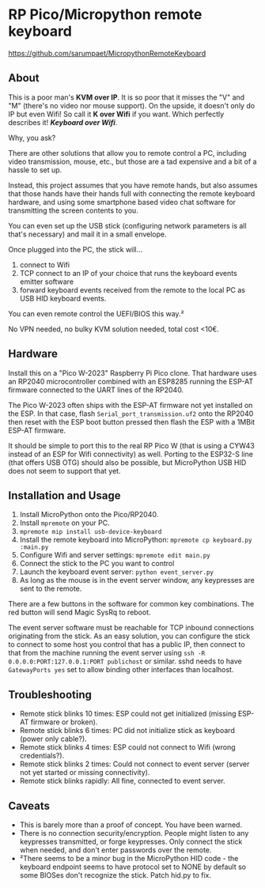 # RP Pico/Micropython remote keyboard
https://github.com/sarumpaet/MicropythonRemoteKeyboard

## About

This is a poor man's **KVM over IP**.
It is so poor that it misses the "V" and "M" (there's no video nor mouse support).
On the upside, it doesn't only do IP but even Wifi!
So call it **K over Wifi** if you want.
Which perfectly describes it! ***Keyboard over Wifi***.

Why, you ask?

There are other solutions that allow you to remote control a PC, including video transmission, mouse, etc., but those are a tad expensive and a bit of a hassle to set up.

Instead, this project assumes that you have remote hands, but also assumes that those hands have their hands full with connecting the remote keyboard hardware, and using some smartphone based video chat software for transmitting the screen contents to you.

You can even set up the USB stick (configuring network parameters is all that's necessary) and mail it in a small envelope.

Once plugged into the PC, the stick will...
1. connect to Wifi
2. TCP connect to an IP of your choice that runs the keyboard events emitter software
3. forward keyboard events received from the remote to the local PC as USB HID keyboard events.

You can even remote control the UEFI/BIOS this way.²

No VPN needed, no bulky KVM solution needed, total cost <10€.

## Hardware

Install this on a "Pico W-2023" Raspberry Pi Pico clone.
That hardware uses an RP2040 microcontroller combined with an ESP8285 running the ESP-AT firmware connected to the UART lines of the RP2040.

The Pico W-2023 often ships with the ESP-AT firmware not yet installed on the ESP.
In that case, flash `Serial_port_transmission.uf2` onto the RP2040 then reset with the ESP boot button pressed then flash the ESP with a 1MBit ESP-AT firmware.

It should be simple to port this to the real RP Pico W (that is using a CYW43 instead of an ESP for Wifi connectivity) as well.
Porting to the ESP32-S line (that offers USB OTG) should also be possible, but MicroPython USB HID does not seem to support that yet.

## Installation and Usage

1. Install MicroPython onto the Pico/RP2040.
2. Install `mpremote` on your PC.
3. `mpremote mip install usb-device-keyboard`
4. Install the remote keyboard into MicroPython: `mpremote cp keyboard.py :main.py`
5. Configure Wifi and server settings: `mpremote edit main.py`
6. Connect the stick to the PC you want to control
7. Launch the keyboard event server: `python event_server.py`
8. As long as the mouse is in the event server window, any keypresses are sent to the remote.

There are a few buttons in the software for common key combinations.
The red button will send Magic SysRq to reboot.

The event server software must be reachable for TCP inbound connections originating from the stick.
As an easy solution, you can configure the stick to connect to some host you control that has a public IP, then connect to that from the machine running the event server using `ssh -R 0.0.0.0:PORT:127.0.0.1:PORT publichost` or similar.
sshd needs to have `GatewayPorts yes` set to allow binding other interfaces than localhost.

## Troubleshooting

* Remote stick blinks 10 times: ESP could not get initialized (missing ESP-AT firmware or broken).
* Remote stick blinks 6 times: PC did not initialize stick as keyboard (power only cable?).
* Remote stick blinks 4 times: ESP could not connect to Wifi (wrong credentials?).
* Remote stick blinks 2 times: Could not connect to event server (server not yet started or missing connectivity).
* Remote stick blinks rapidly: All fine, connected to event server.

## Caveats

* This is barely more than a proof of concept. You have been warned.
* There is no connection security/encryption. People might listen to any keypresses transmitted, or forge keypresses. Only connect the stick when needed, and don't enter passwords over the remote.
* ²There seems to be a minor bug in the MicroPython HID code - the keyboard endpoint seems to have protocol set to NONE by default so some BIOSes don't recognize the stick. Patch hid.py to fix.
